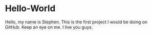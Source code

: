 # Hello-World
Hello, my name is Stephen. This is the first project I would be doing on GitHub. Keep an eye on me. I live you guys.
